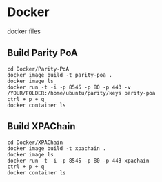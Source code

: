 # Docker
docker files

## Build Parity PoA
```shell
cd Docker/Parity-PoA
docker image build -t parity-poa .
docker image ls
docker run -t -i -p 8545 -p 80 -p 443 -v /YOUR/FOLDER:/home/ubuntu/parity/keys parity-poa
ctrl + p + q
docker container ls
```

## Build XPAChain
```shell
cd Docker/XPAChain
docker image build -t xpachain .
docker image ls
docker run -t -i -p 8545 -p 80 -p 443 xpachain
ctrl + p + q
docker container ls
```
